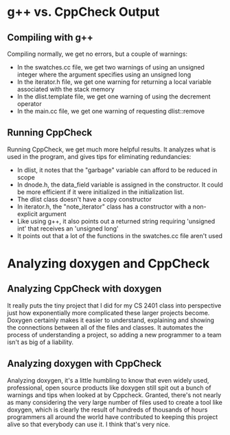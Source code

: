 # g++ vs. CppCheck Output

## Compiling with g++

Compiling normally, we get no errors, but a couple of warnings:

- In the swatches.cc file, we get two warnings of using an unsigned integer where the argument specifies using an unsigned long  
- In the iterator.h file, we get one warning for returning a local variable associated with the stack memory  
- In the dlist.template file, we get one warning of using the decrement operator  
- In the main.cc file, we get one warning of requesting dlist<Swatch>::remove

## Running CppCheck

Running CppCheck, we get much more helpful results. It analyzes what is used in the program, and gives tips for eliminating redundancies:

- In dlist, it notes that the "garbage" variable can afford to be reduced in scope  
- In dnode.h, the data_field variable is assigned in the constructor. It could be more efficient if it were initialized in the initialization list.  
- The dlist class doesn't have a copy constructor  
- In iterator.h, the "note_iterator" class has a constructor with a non-explicit argument  
- Like using g++, it also points out a returned string requiring 'unsigned int' that receives an 'unsigned long'  
- It points out that a lot of the functions in the swatches.cc file aren't used

# Analyzing doxygen and CppCheck

## Analyzing CppCheck with doxygen

It really puts the tiny project that I did for my CS 2401 class into perspective just how exponentially more complicated these larger projects become. Doxygen certainly makes it easier to understand, explaining and showing the connections between all of the files and classes. It automates the process of understanding a project, so adding a new programmer to a team isn't as big of a liability.

## Analyzing doxygen with CppCheck

Analyzing doxygen, it's a little humbling to know that even widely used, professional, open source products like doxygen still spit out a bunch of warnings and tips when looked at by Cppcheck. Granted, there's not nearly as many considering the very large number of files used to create a tool like doxygen, which is clearly the result of hundreds of thousands of hours programmers all around the world have contributed to keeping this project alive so that everybody can use it. I think that's very nice.
